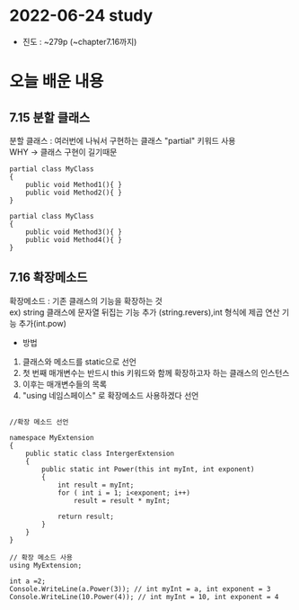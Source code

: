 # 2022-06-24 study

* 진도 :   ~279p (~chapter7.16까지)


# 오늘 배운 내용


## 7.15 분할 클래스
분할 클래스 : 여러번에 나눠서 구현하는 클래스 "partial" 키워드 사용\
WHY ->  클래스 구현이 길기때문
```
partial class MyClass
{
    public void Method1(){ }
    public void Method2(){ }
}

partial class MyClass
{
    public void Method3(){ }
    public void Method4(){ }
}

```

## 7.16 확장메소드
확장메소드 : 기존 클래스의 기능을 확장하는 것\
ex) string 클래스에 문자열 뒤집는 기능 추가 (string.revers),int 형식에 제곱 연산 기능 추가(int.pow)

- 방법
1. 클래스와 메소드를 static으로 선언
2. 첫 번째 매개변수는 반드시 this 키워드와 함께 확장하고자 하는 클래스의 인스턴스
3. 이후는 매개변수들의 목록
4. "using 네임스페이스" 로 확장메소드 사용하겠다 선언
```

//확장 메소드 선언

namespace MyExtension
{
    public static class IntergerExtension
    {
        public static int Power(this int myInt, int exponent)
        {
            int result = myInt;
            for ( int i = 1; i<exponent; i++)
                result = result * myInt;

            return result;
        }
    }
}

// 확장 메소드 사용
using MyExtension;

int a =2;
Console.WriteLine(a.Power(3)); // int myInt = a, int exponent = 3
Console.WriteLine(10.Power(4)); // int myInt = 10, int exponent = 4

```


